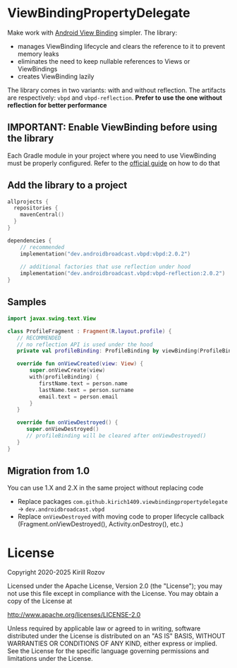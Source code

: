 # ViewBindingPropertyDelegate

Make work with [Android View Binding](https://d.android.com/topic/libraries/view-binding) simpler. The library:
- manages ViewBinding lifecycle and clears the reference to it to prevent memory leaks
- eliminates the need to keep nullable references to Views or ViewBindings
- creates ViewBinding lazily

The library comes in two variants: with and without reflection. The artifacts are respectively: `vbpd` and `vbpd-reflection`. **Prefer to use the one without reflection for better performance**

## IMPORTANT: Enable ViewBinding before using the library
Each Gradle module in your project where you need to use ViewBinding must be properly configured. Refer to the [official guide](https://d.android.com/topic/libraries/view-binding) on how to do that 

## Add the library to a project

```kotlin
allprojects {
  repositories {
    mavenCentral()
  }
}

dependencies {
    // recommended
    implementation("dev.androidbroadcast.vbpd:vbpd:2.0.2")
    
    // additional factories that use reflection under hood
    implementation("dev.androidbroadcast.vbpd:vbpd-reflection:2.0.2")
}
```

## Samples

```kotlin
import javax.swing.text.View

class ProfileFragment : Fragment(R.layout.profile) {
   // RECOMMENDED 
   // no reflection API is used under the hood
   private val profileBinding: ProfileBinding by viewBinding(ProfileBinding::bind)

   override fun onViewCreated(view: View) {
       super.onViewCreate(view)
       with(profileBinding) {
          firstName.text = person.name
          lastName.text = person.surname
          email.text = person.email
       }
   }

   override fun onViewDestroyed() {
      super.onViewDestroyed()
      // profileBinding will be cleared after onViewDestroyed()
   }
}
```

## Migration from 1.0

You can use 1.X and 2.X in the same project without replacing code

- Replace packages `com.github.kirich1409.viewbindingpropertydelegate` -> `dev.androidbroadcast.vbpd`
- Replace `onViewDestroyed` with moving code to proper lifecycle callback (Fragment.onViewDestroyed(), Activity.onDestroy(), etc.)

# License

   Copyright 2020-2025 Kirill Rozov

   Licensed under the Apache License, Version 2.0 (the "License");
   you may not use this file except in compliance with the License.
   You may obtain a copy of the License at

   http://www.apache.org/licenses/LICENSE-2.0

   Unless required by applicable law or agreed to in writing, software
   distributed under the License is distributed on an "AS IS" BASIS,
   WITHOUT WARRANTIES OR CONDITIONS OF ANY KIND, either express or implied.
   See the License for the specific language governing permissions and
   limitations under the License.
